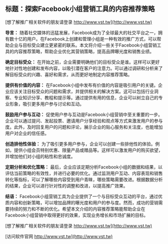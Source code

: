 ## **标题：探索Facebook小组营销工具的内容推荐策略**

[想了解推广相关软件的朋友请登录 http://www.vst.tw](http://www.vst.tw)

**导言：**
随着社交媒体的迅猛发展，Facebook成为了全球最大的社交平台之一，拥有数十亿的用户。在Facebook上创建和管理小组是一种有效的推广方式，可以帮助企业与目标受众建立更紧密的联系。本文将介绍一些关于Facebook小组营销工具的内容推荐策略，帮助企业优化其营销策略，提高品牌曝光度和销售业绩。

**确定目标受众：**
在开始之前，企业需要明确他们的目标受众是谁。这样可以更好地针对性地创建和发布内容，以吸引潜在客户的注意力。可以通过调研和分析来了解目标受众的兴趣、喜好和需求，从而更好地制定内容推荐策略。

**提供有价值的内容：**
在Facebook小组中发布有价值的内容是吸引用户的关键。企业应该关注目标受众的问题和需求，并提供相关的解决方案。这可以包括行业洞察、专业知识分享、教程和提示等。通过提供有用的信息，企业可以树立自己的专业形象，吸引更多用户参与讨论和互动。

**鼓励用户参与互动：**
促使用户参与互动是Facebook小组营销中至关重要的一步。企业可以通过提问、发起投票、邀请用户分享经验和观点等方式来激发用户的参与度。此外，及时回复用户的问题和评论，展示企业的贴心服务和关注度，也能增加用户对企业的信任感。

**创造排他性体验：**
为了吸引更多用户参与，企业可以创建一些排他性的体验。例如，提供小组会员特别优惠、限量产品或赠品等。这样可以激发用户的购买欲望，并增加他们对小组的粘性和忠诚度。

**定期分析和优化策略：**
最后，企业应该定期分析Facebook小组的数据和结果，以评估当前策略的有效性，并进行必要的优化。通过监测用户互动、内容表现和销售转化等指标，可以了解哪些内容受到用户青睐，哪些策略需要改进。根据数据分析的结果，企业可以进行针对性的调整和改进，以提高推广效果。

**结语：**
Facebook小组营销工具为企业提供了一个与目标受众互动的平台，通过优质内容和创新策略，可以增加品牌的曝光度和用户的参与度。然而，成功的营销需要持续的努力和不断的优化。希望本文介绍的内容推荐策略能帮助企业在Facebook小组营销中取得更好的效果，实现业务增长和市场扩展的目标。

[想了解推广相关软件的朋友请登录 http://www.vst.tw](http://www.vst.tw)


[访问软件官网 http://www.vst.tw](http://www.vst.tw)
